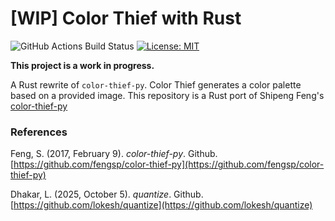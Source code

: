 # [WIP] Color Thief with Rust

![GitHub Actions Build Status](https://github.com/nedsantiago/color-thief-rs/actions/workflows/rust.yml/badge.svg)
[![License: MIT](https://img.shields.io/badge/License-MPL_2.0-red.svg)](https://www.mozilla.org/en-US/MPL/2.0/)

**This project is a work in progress.**

A Rust rewrite of `color-thief-py`. Color Thief generates a color palette based on a provided image. This repository is a Rust port of Shipeng Feng's [color-thief-py](https://github.com/fengsp/color-thief-py)

### References

Feng, S. (2017, February 9). *color-thief-py*. Github. [https://github.com/fengsp/color-thief-py](https://github.com/fengsp/color-thief-py)

Dhakar, L. (2025, October 5). *quantize*. Github. [https://github.com/lokesh/quantize](https://github.com/lokesh/quantize)
